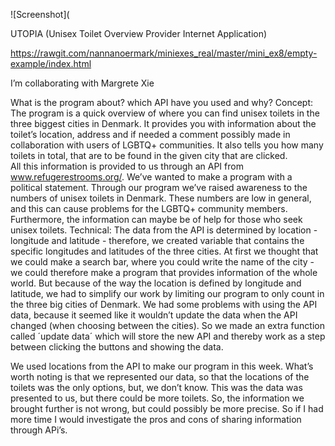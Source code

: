 
![Screenshot](

UTOPIA (Unisex Toilet Overview Provider Internet Application)

https://rawgit.com/nannanoermark/miniexes_real/master/mini_ex8/empty-example/index.html

I’m collaborating with Margrete Xie 

What is the program about? which API have you used and why?
Concept:
The program is a quick overview of where you can find unisex toilets in the three biggest cities in Denmark. It provides you with information about the toilet’s location, address and if needed a comment possibly made in collaboration with users of LGBTQ+ communities. It also tells you how many toilets in total, that are to be found in the given city that are clicked.   
All this information is provided to us through an API from www.refugerestrooms.org/. We’ve wanted to make a program with a political statement. Through our program we’ve raised awareness to the numbers of unisex toilets in Denmark. These numbers are low in general, and this can cause problems for the LGBTQ+ community members. Furthermore, the information can maybe be of help for those who seek unisex toilets.
Technical:
The data from the API is determined by location - longitude and latitude - therefore, we created variable that contains the specific longitudes and latitudes of the three cities. 
At first we thought that we could make a search bar, where you could write the name of the city - we could therefore make a program that provides information of the whole world. But because of the way the location is defined by longitude and latitude, we had to simplify our work by limiting our program to only count in the three big cities of Denmark. 
We had some problems with using the API data, because it seemed like it wouldn’t update the data when the API changed (when choosing between the cities). So we made an extra function called ´update data´ which will store the new API and thereby work as a step between clicking the buttons and showing the data.

We used locations from the API to make our program in this week. What’s worth noting is that we represented our data, so that the locations of the toilets was the only options, but, we don’t know. This was the data was presented to us, but there could be more toilets.  So, the information we brought further is not wrong, but could possibly be more precise. So if I had more time I would investigate the pros and cons of sharing information through APi’s. 
